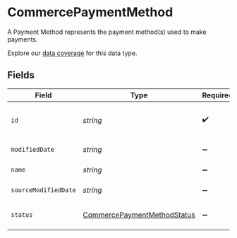 # CommercePaymentMethod

A Payment Method represents the payment method(s) used to make payments.

Explore our [data coverage](https://knowledge.codat.io/supported-features/commerce?view=tab-by-data-type&dataType=commerce-paymentMethods) for this data type.


## Fields

| Field                                                                             | Type                                                                              | Required                                                                          | Description                                                                       | Example                                                                           |
| --------------------------------------------------------------------------------- | --------------------------------------------------------------------------------- | --------------------------------------------------------------------------------- | --------------------------------------------------------------------------------- | --------------------------------------------------------------------------------- |
| `id`                                                                              | *string*                                                                          | :heavy_check_mark:                                                                | A unique, persistent identifier for this record                                   | 13d946f0-c5d5-42bc-b092-97ece17923ab                                              |
| `modifiedDate`                                                                    | *string*                                                                          | :heavy_minus_sign:                                                                | N/A                                                                               | 2022-10-23T00:00:00.000Z                                                          |
| `name`                                                                            | *string*                                                                          | :heavy_minus_sign:                                                                | The name of the PaymentMethod                                                     | Alipay                                                                            |
| `sourceModifiedDate`                                                              | *string*                                                                          | :heavy_minus_sign:                                                                | N/A                                                                               | 2022-10-23T00:00:00.000Z                                                          |
| `status`                                                                          | [CommercePaymentMethodStatus](../../models/shared/commercepaymentmethodstatus.md) | :heavy_minus_sign:                                                                | Status of the Payment Method.                                                     |                                                                                   |